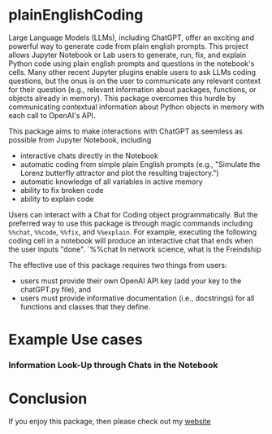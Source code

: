 # plainEnglishCoding

Large Language Models (LLMs), including ChatGPT, offer an exciting and powerful way to generate code from plain english prompts.
This project allows Jupyter Notebook or Lab users to generate, run, fix, and explain Python code using plain english prompts and questions in the notebook's cells.
Many other recent Jupyter plugins enable users to ask LLMs coding questions, but the onus is on the user to communicate any relevant context for their question (e.g., relevant information about packages, functions, or objects already in memory).
This package overcomes this hurdle by communicating contextual information about Python objects in memory with each call to OpenAI's API.

This package aims to make interactions with ChatGPT as seemless as possible from Jupyter Notebook, including
- interactive chats directly in the Notebook
- automatic coding from simple plain English prompts (e.g., "Simulate the Lorenz butterfly attractor and plot the resulting trajectory.") 
- automatic knowledge of all variables in active memory
- ability to fix broken code
- ability to explain code

Users can interact with a Chat for Coding object programmatically.
But the preferred way to use this package is through magic commands including `%%chat`, `%%code`, `%%fix`, and `%%explain`.
For example, executing the following coding cell in a notebook will produce an interactive chat that ends when the user inputs "done".
`%%chat
In network science, what is the Freindship

The effective use of this package requires two things from users:
- users must provide their own OpenAI API key (add your key to the chatGPT.py file), and
- users must provide informative documentation (i.e., docstrings) for all functions and classes that they define.

# Example Use cases
### Information Look-Up through Chats in the Notebook

# Conclusion

If you enjoy this package, then please check out my [website](https://sites.pitt.edu/~mrfrank/)
